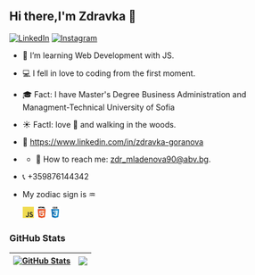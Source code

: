## Hi there,I'm Zdravka 👋

[![LinkedIn](https://img.shields.io/badge/-LinkedIn-0e76a8?style=flat-oval&logo=Linkedin&logoColor=black)](https://www.linkedin.com/in/zdravka.goranova/)   [![Instagram](https://img.shields.io/badge/-Instagram-e4405f?style=flat-oval&logo=Instagram&logoColor=black)](https://www.instagram.com/zdravka.goranova/)
 

- :seedling: I’m learning Web Development with JS.
- 💻 I fell in love to coding from the first moment.
- :mortar_board: Fact: I have Master's Degree Business Administration and Managment-Technical University of Sofia
- :sunny: FactI: love :bicyclist: and walking in the woods.
- 🔗 https://www.linkedin.com/in/zdravka-goranova
- - :e-mail: How to reach me: zdr_mladenova90@abv.bg.
- 📞 +359876144342
- My zodiac sign is :aquarius:
   
   <code><img height="20" alt="javascript" src="https://raw.githubusercontent.com/github/explore/80688e429a7d4ef2fca1e82350fe8e3517d3494d/topics/javascript/javascript.png"></code>
  <code><img height="20" alt="html" src="https://raw.githubusercontent.com/github/explore/80688e429a7d4ef2fca1e82350fe8e3517d3494d/topics/html/html.png"></code>
  <code><img height="20" alt="css" src="https://raw.githubusercontent.com/github/explore/80688e429a7d4ef2fca1e82350fe8e3517d3494d/topics/css/css.png"></code>

### GitHub Stats

| <a href="#"><img align="center" src="https://github-readme-stats.vercel.app/api?username=zdravkagoranova&show_icons=true&include_all_commits=true&hide_border=true" alt="GitHub Stats" /></a> | <a href="#"><img align="center" src="https://github-readme-stats.vercel.app/api/top-langs/?username=zdravkagoranova&layout=compact&hide_border=true" /></a> |
| ------------- | ------------- |

>
<!---
ZdravkaGoranova/ZdravkaGoranova is a ✨ special ✨ repository because its `README.md` (this file) appears on your GitHub profile.
You can click the Preview link to take a look at your changes.
--->
